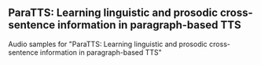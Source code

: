 ## ParaTTS: Learning linguistic and prosodic cross-sentence information in paragraph-based TTS

Audio samples for "ParaTTS: Learning linguistic and prosodic cross-sentence information in paragraph-based TTS"
